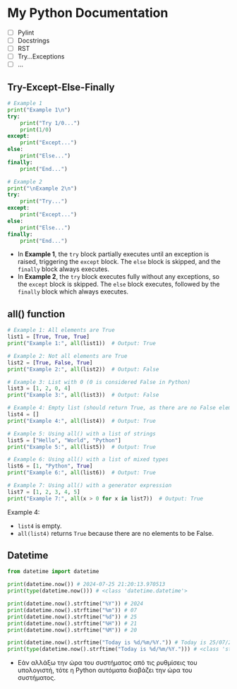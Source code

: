 # My Python Documentation

- [ ] Pylint
- [ ] Docstrings
- [ ] RST
- [ ] Try...Exceptions
- [ ] ...

## Try-Except-Else-Finally

```python
# Example 1
print("Example 1\n")
try:
    print("Try 1/0...")
    print(1/0)
except:
    print("Except...")
else:
    print("Else...")
finally:
    print("End...")

# Example 2
print("\nExample 2\n")
try:
    print("Try...")
except:
    print("Except...")
else:
    print("Else...")
finally:
    print("End...")
```

- In **Example 1**, the `try` block partially executes until an exception is raised, triggering the `except` block. The `else` block is skipped, and the `finally` block always executes.
- In **Example 2**, the `try` block executes fully without any exceptions, so the `except` block is skipped. The `else` block executes, followed by the `finally` block which always executes.

## all() function

```python
# Example 1: All elements are True
list1 = [True, True, True]
print("Example 1:", all(list1))  # Output: True

# Example 2: Not all elements are True
list2 = [True, False, True]
print("Example 2:", all(list2))  # Output: False

# Example 3: List with 0 (0 is considered False in Python)
list3 = [1, 2, 0, 4]
print("Example 3:", all(list3))  # Output: False

# Example 4: Empty list (should return True, as there are no False elements)
list4 = []
print("Example 4:", all(list4))  # Output: True

# Example 5: Using all() with a list of strings
list5 = ["Hello", "World", "Python"]
print("Example 5:", all(list5))  # Output: True

# Example 6: Using all() with a list of mixed types
list6 = [1, "Python", True]
print("Example 6:", all(list6))  # Output: True

# Example 7: Using all() with a generator expression
list7 = [1, 2, 3, 4, 5]
print("Example 7:", all(x > 0 for x in list7))  # Output: True
```

Example 4:

- `list4` is empty.
- `all(list4)` returns `True` because there are no elements to be False.

## Datetime

```python
from datetime import datetime

print(datetime.now()) # 2024-07-25 21:20:13.970513
print(type(datetime.now())) # <class 'datetime.datetime'>

print(datetime.now().strftime("%Y")) # 2024
print(datetime.now().strftime("%m")) # 07
print(datetime.now().strftime("%d")) # 25
print(datetime.now().strftime("%H")) # 21
print(datetime.now().strftime("%M")) # 20

print(datetime.now().strftime("Today is %d/%m/%Y.")) # Today is 25/07/2024.
print(type(datetime.now().strftime("Today is %d/%m/%Y."))) # <class 'str'>
```

- Εάν αλλάξω την ώρα του συστήματος από τις ρυθμίσεις του υπολογιστή, τότε η Python αυτόματα διαβάζει την ώρα του συστήματος.
